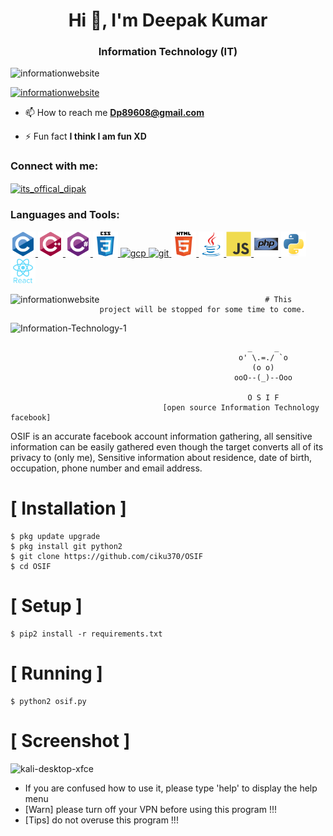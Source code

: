<h1 align="center">Hi 👋, I'm Deepak Kumar </h1>
<h3 align="center">Information Technology (IT)</h3>

<p align="left"> <img src="https://komarev.com/ghpvc/?username=informationwebsite&label=Profile%20views&color=0e75b6&style=flat" alt="informationwebsite" /> </p>

<p align="left"> <a href="https://github.com/ryo-ma/github-profile-trophy"><img src="https://github-profile-trophy.vercel.app/?username=informationwebsite" alt="informationwebsite" /></a> </p>

- 📫 How to reach me **Dp89608@gmail.com**

- ⚡ Fun fact **I think I am fun XD**

<h3 align="left">Connect with me:</h3>
<p align="left">
<a href="https://instagram.com/its_offical_dipak" target="blank"><img align="center" src="https://raw.githubusercontent.com/rahuldkjain/github-profile-readme-generator/master/src/images/icons/Social/instagram.svg" alt="its_offical_dipak" height="30" width="40" /></a>
</p>

<h3 align="left">Languages and Tools:</h3>
<p align="left"> <a href="https://www.cprogramming.com/" target="_blank" rel="noreferrer"> <img src="https://raw.githubusercontent.com/devicons/devicon/master/icons/c/c-original.svg" alt="c" width="40" height="40"/> </a> <a href="https://www.w3schools.com/cpp/" target="_blank" rel="noreferrer"> <img src="https://raw.githubusercontent.com/devicons/devicon/master/icons/cplusplus/cplusplus-original.svg" alt="cplusplus" width="40" height="40"/> </a> <a href="https://www.w3schools.com/cs/" target="_blank" rel="noreferrer"> <img src="https://raw.githubusercontent.com/devicons/devicon/master/icons/csharp/csharp-original.svg" alt="csharp" width="40" height="40"/> </a> <a href="https://www.w3schools.com/css/" target="_blank" rel="noreferrer"> <img src="https://raw.githubusercontent.com/devicons/devicon/master/icons/css3/css3-original-wordmark.svg" alt="css3" width="40" height="40"/> </a> <a href="https://cloud.google.com" target="_blank" rel="noreferrer"> <img src="https://www.vectorlogo.zone/logos/google_cloud/google_cloud-icon.svg" alt="gcp" width="40" height="40"/> </a> <a href="https://git-scm.com/" target="_blank" rel="noreferrer"> <img src="https://www.vectorlogo.zone/logos/git-scm/git-scm-icon.svg" alt="git" width="40" height="40"/> </a> <a href="https://www.w3.org/html/" target="_blank" rel="noreferrer"> <img src="https://raw.githubusercontent.com/devicons/devicon/master/icons/html5/html5-original-wordmark.svg" alt="html5" width="40" height="40"/> </a> <a href="https://www.java.com" target="_blank" rel="noreferrer"> <img src="https://raw.githubusercontent.com/devicons/devicon/master/icons/java/java-original.svg" alt="java" width="40" height="40"/> </a> <a href="https://developer.mozilla.org/en-US/docs/Web/JavaScript" target="_blank" rel="noreferrer"> <img src="https://raw.githubusercontent.com/devicons/devicon/master/icons/javascript/javascript-original.svg" alt="javascript" width="40" height="40"/> </a> <a href="https://www.php.net" target="_blank" rel="noreferrer"> <img src="https://raw.githubusercontent.com/devicons/devicon/master/icons/php/php-original.svg" alt="php" width="40" height="40"/> </a> <a href="https://www.python.org" target="_blank" rel="noreferrer"> <img src="https://raw.githubusercontent.com/devicons/devicon/master/icons/python/python-original.svg" alt="python" width="40" height="40"/> </a> <a href="https://reactjs.org/" target="_blank" rel="noreferrer"> <img src="https://raw.githubusercontent.com/devicons/devicon/master/icons/react/react-original-wordmark.svg" alt="react" width="40" height="40"/> </a> </p>

<p><img align="left" src="https://github-readme-stats.vercel.app/api/top-langs?username=informationwebsite&show_icons=true&locale=en&layout=compact" alt="informationwebsite" /></p>

                                       




                                         # This project will be stopped for some time to come.
                                         
                                         




![Information-Technology-1](https://user-images.githubusercontent.com/64240810/147685326-84747b85-27f9-4275-8f6e-652f4aa30a85.jpg)

















```
                                                     _     _
                                                   o' \.=./ `o
                                                      (o o)          
                                                  ooO--(_)--Ooo
                                       
                                                     O S I F
                                  [open source Information Technology facebook]
```
OSIF is an accurate facebook account information gathering, all sensitive information can be easily gathered even though the target converts all of its privacy to (only me), Sensitive information about residence, date of birth, occupation, phone number and email address.



# [ Installation ]
```
$ pkg update upgrade
$ pkg install git python2
$ git clone https://github.com/ciku370/OSIF
$ cd OSIF
```

# [ Setup ]
```
$ pip2 install -r requirements.txt
```
# [ Running ]
```
$ python2 osif.py
```


# [ Screenshot ]



![kali-desktop-xfce](https://user-images.githubusercontent.com/64240810/147726071-fce2ba74-51ac-424d-9fb6-494dfdb04fe3.jpg)
















* If you are confused how to use it, please type 'help' to display the help menu
* [Warn] please turn off your VPN before using this program !!!
* [Tips] do not overuse this program !!!
